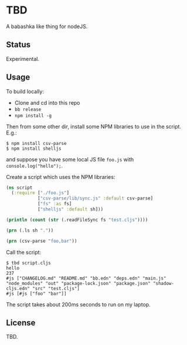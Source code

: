 # TBD

A babashka like thing for nodeJS.

## Status

Experimental.

## Usage

To build locally:

- Clone and cd into this repo
- `bb release`
- `npm install -g`

Then from some other dir, install some NPM libraries to use in the script. E.g.:

```
$ npm install csv-parse
$ npm install shelljs
```

and suppose you have some local JS file `foo.js` with `console.log("hello");`.

Create a script which uses the NPM libraries:

``` clojure
(ns script
  (:require ["./foo.js"]
            ["csv-parse/lib/sync.js" :default csv-parse]
            ["fs" :as fs]
            ["shelljs" :default sh]))

(println (count (str (.readFileSync fs "test.cljs"))))

(prn (.ls sh "."))

(prn (csv-parse "foo,bar"))
```

Call the script:

```
$ tbd script.cljs
hello
237
#js ["CHANGELOG.md" "README.md" "bb.edn" "deps.edn" "main.js" "node_modules" "out" "package-lock.json" "package.json" "shadow-cljs.edn" "src" "test.cljs"]
#js [#js ["foo" "bar"]]
```

The script takes about 200ms seconds to run on my laptop.

## License

TBD.
